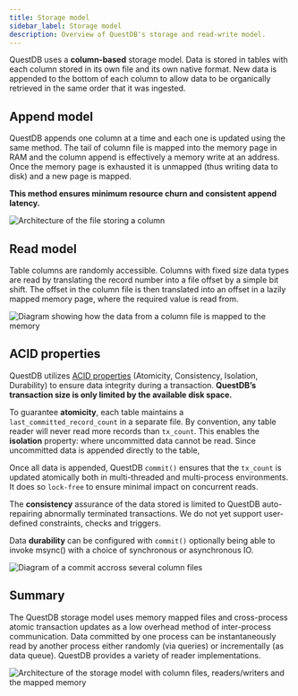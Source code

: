 ```yaml
---
title: Storage model
sidebar_label: Storage model
description: Overview of QuestDB's storage and read-write model.
---
```


QuestDB uses a **column-based** storage model. Data is stored in tables with
each column stored in its own file and its own native format. New data is
appended to the bottom of each column to allow data to be organically retrieved
in the same order that it was ingested.

## Append model

QuestDB appends one column at a time and each one is updated using the same
method. The tail of column file is mapped into the memory page in RAM and the
column append is effectively a memory write at an address. Once the memory page
is exhausted it is unmapped (thus writing data to disk) and a new page is
mapped.

**This method ensures minimum resource churn and consistent append latency.**

![Architecture of the file storing a column](/img/docs/concepts/columnRead.png)

## Read model

Table columns are randomly accessible. Columns with fixed size data types are
read by translating the record number into a file offset by a simple bit shift.
The offset in the column file is then translated into an offset in a lazily
mapped memory page, where the required value is read from.

![Diagram showing how the data from a column file is mapped to the memory](/img/docs/concepts/columnUpdate.png)

## ACID properties

QuestDB utilizes
[ACID properties](<https://en.wikipedia.org/wiki/Atomicity_(database_systems)>)
(Atomicity, Consistency, Isolation, Durability) to ensure data integrity during
a transaction. **QuestDB’s transaction size is only limited by the available
disk space.**

To guarantee **atomicity**, each table maintains a `last_committed_record_count`
in a separate file. By convention, any table reader will never read more records
than `tx_count`. This enables the **isolation** property: where uncommitted data
cannot be read. Since uncommitted data is appended directly to the table,

Once all data is appended, QuestDB `commit()` ensures that the `tx_count` is
updated atomically both in multi-threaded and multi-process environments. It
does so `lock-free` to ensure minimal impact on concurrent reads.

The **consistency** assurance of the data stored is limited to QuestDB
auto-repairing abnormally terminated transactions. We do not yet support
user-defined constraints, checks and triggers.

Data **durability** can be configured with `commit()` optionally being able to
invoke msync() with a choice of synchronous or asynchronous IO.

![Diagram of a commit accross several column files](/img/docs/concepts/storageModelAlt.png)

## Summary

The QuestDB storage model uses memory mapped files and cross-process atomic
transaction updates as a low overhead method of inter-process communication.
Data committed by one process can be instantaneously read by another process
either randomly (via queries) or incrementally (as data queue). QuestDB provides
a variety of reader implementations.

![Architecture of the storage model with column files, readers/writers and the mapped memory](/img/docs/concepts/storageSummarized.png)
